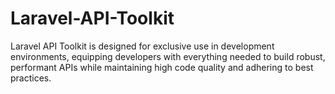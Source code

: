 # Laravel-API-Toolkit
 Laravel API Toolkit is designed for exclusive use in development environments, equipping developers with everything needed to build robust, performant APIs while maintaining high code quality and adhering to best practices.
